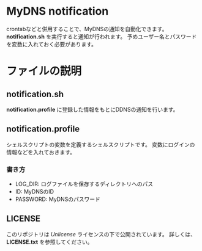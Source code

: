 # MyDNS notification
crontabなどと併用することで、MyDNSの通知を自動化できます。
**notification.sh** を実行すると通知が行われます。
予めユーザー名とパスワードを変数に入れておく必要があります。

# ファイルの説明

## notification.sh
**notification.profile** に登録した情報をもとにDDNSの通知を行います。

## notification.profile
シェルスクリプトの変数を定義するシェルスクリプトです。
変数にログインの情報などを入れておきます。
### 書き方
* LOG_DIR: ログファイルを保存するディレクトリへのパス
* ID: MyDNSのID
* PASSWORD: MyDNSのパスワード

## LICENSE
このリポジトリは _Unlicense_ ライセンスの下で公開されています。
詳しくは、**LICENSE.txt** を参照してください。
